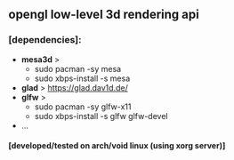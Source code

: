## opengl low-level 3d rendering api

### [dependencies]:
* **mesa3d** > 
	* sudo pacman -sy mesa
	* sudo xbps-install -s mesa
* **glad** > https://glad.dav1d.de/
* **glfw** > 
	* sudo pacman -sy glfw-x11
	* sudo xbps-install -s glfw glfw-devel
* ...

#### [developed/tested on arch/void linux (using xorg server)]